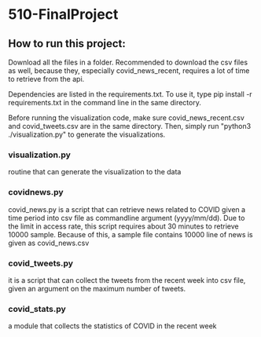  # 510-FinalProject
 
## How to run this project:
Download all the files in a folder. Recommended to download the csv files as well, because they, especially covid_news_recent, requires a lot of time to retrieve from the api. 

Dependencies are listed in the requirements.txt. To use it, type pip install -r requirements.txt in the command line in the same directory.

Before running the visualization code, make sure covid_news_recent.csv and covid_tweets.csv are in the same directory. Then, simply run "python3 ./visualization.py" to generate the visualizations. 
### visualization.py 
routine that can generate the visualization to the data
### covidnews.py 
covid_news.py is a script that can retrieve news related to COVID given a time period into csv file as commandline argument (yyyy/mm/dd). Due to the limit in access rate, this script requires about 30 minutes to retrieve 10000 sample. Because of this, a sample file contains 10000 line of news is given as covid_news.csv 
### covid_tweets.py
it is a script that can collect the tweets from the recent week into csv file, given an argument on the maximum number of tweets.
### covid_stats.py
a module that collects the statistics of COVID in the recent week